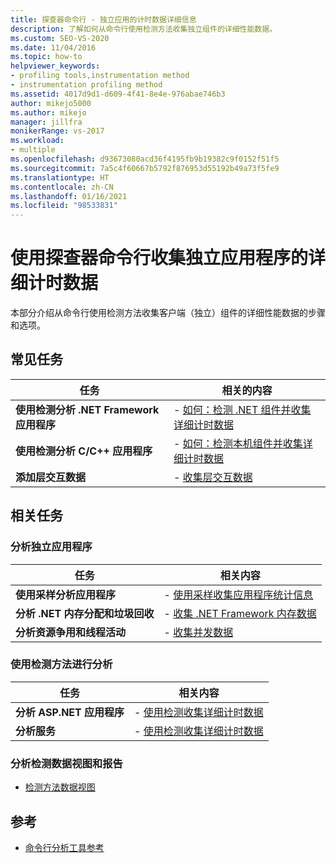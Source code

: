 ```yaml
---
title: 探查器命令行 - 独立应用的计时数据详细信息
description: 了解如何从命令行使用检测方法收集独立组件的详细性能数据。
ms.custom: SEO-VS-2020
ms.date: 11/04/2016
ms.topic: how-to
helpviewer_keywords:
- profiling tools,instrumentation method
- instrumentation profiling method
ms.assetid: 4017d9d1-d609-4f41-8e4e-976abae746b3
author: mikejo5000
ms.author: mikejo
manager: jillfra
monikerRange: vs-2017
ms.workload:
- multiple
ms.openlocfilehash: d93673080acd36f4195fb9b19382c9f0152f51f5
ms.sourcegitcommit: 7a5c4f60667b5792f876953d55192b49a73f5fe9
ms.translationtype: HT
ms.contentlocale: zh-CN
ms.lasthandoff: 01/16/2021
ms.locfileid: "98533831"
---
```

# <a name="collect-detailed-timing-data-for-a-stand-alone-application-by-using-the-profiler-command-line"></a>使用探查器命令行收集独立应用程序的详细计时数据
本部分介绍从命令行使用检测方法收集客户端（独立）组件的详细性能数据的步骤和选项。

## <a name="common-tasks"></a>常见任务

|任务|相关的内容|
|----------|---------------------|
|**使用检测分析 .NET Framework 应用程序**|-   [如何：检测 .NET 组件并收集详细计时数据](../profiling/how-to-instrument-a-dotnet-framework-component-and-collect-timing-data.md)|
|**使用检测分析 C/C++ 应用程序**|-   [如何：检测本机组件并收集详细计时数据](../profiling/how-to-instrument-a-native-component-and-collect-timing-data.md)|
|**添加层交互数据**|-   [收集层交互数据](../profiling/adding-tier-interaction-data-from-the-command-line.md)|

## <a name="related-tasks"></a>相关任务

### <a name="profile-stand-alone-applications"></a>分析独立应用程序

|任务|相关内容|
|----------|---------------------|
|**使用采样分析应用程序**|-   [使用采样收集应用程序统计信息](../profiling/collecting-application-statistics-for-stand-alone-applications.md)|
|**分析 .NET 内存分配和垃圾回收**|-   [收集 .NET Framework 内存数据](../profiling/collecting-dotnet-framework-memory-data-for-stand-alone-applications.md)|
|**分析资源争用和线程活动**|-   [收集并发数据](../profiling/collecting-concurrency-data-for-stand-alone-applications.md)|

### <a name="profile-by-using-the-instrumentation-method"></a>使用检测方法进行分析

|任务|相关内容|
|----------|---------------------|
|**分析 ASP.NET 应用程序**|-   [使用检测收集详细计时数据](../profiling/collecting-detailed-timing-data-aspnet-profiler-instrumentation-method.md)|
|**分析服务**|-   [使用检测收集详细计时数据](../profiling/collecting-detailed-timing-data-for-services-by-using-the-instrumentation-method.md)|

### <a name="analyze-instrumentation-data-views-and-reports"></a>分析检测数据视图和报告
- [检测方法数据视图](../profiling/instrumentation-method-data-views.md)

## <a name="reference"></a>参考
- [命令行分析工具参考](../profiling/command-line-profiling-tools-reference.md)
